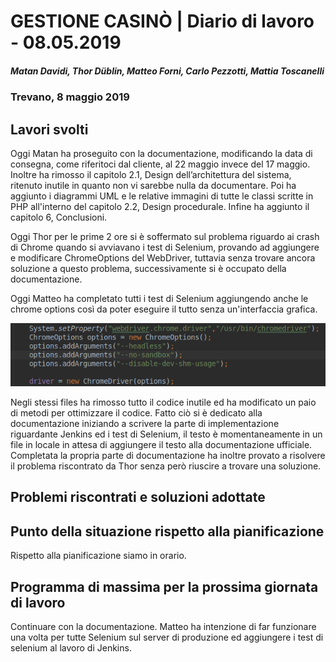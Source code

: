 # GESTIONE CASINÒ | Diario di lavoro - 08.05.2019

##### Matan Davidi, Thor Düblin, Matteo Forni, Carlo Pezzotti, Mattia Toscanelli

### Trevano, 8 maggio 2019

## Lavori svolti

Oggi Matan ha proseguito con la documentazione, modificando la data di consegna, come riferitoci dal cliente, al 22 maggio invece del 17 maggio. Inoltre ha rimosso il capitolo 2.1, Design dell’architettura del sistema, ritenuto inutile in quanto non vi sarebbe nulla da documentare. Poi ha aggiunto i diagrammi UML e le relative immagini di tutte le classi scritte in PHP all'interno del capitolo 2.2, Design procedurale. Infine ha aggiunto il capitolo 6, Conclusioni.

Oggi Thor per le prime 2 ore si è soffermato sul problema riguardo ai crash di Chrome quando si avviavano i test di Selenium, provando ad aggiungere e modificare ChromeOptions del WebDriver, tuttavia senza trovare ancora soluzione a questo problema, successivamente si è occupato della documentazione.

Oggi Matteo ha completato tutti i test di Selenium aggiungendo anche le chrome options così da poter eseguire il tutto senza un'interfaccia grafica.

![Chrome options](../media/ChromeOptionsArguments.png)

 Negli stessi files ha rimosso tutto il codice inutile ed ha modificato un paio di metodi per ottimizzare il codice. Fatto ciò si è dedicato alla documentazione iniziando a scrivere la parte di implementazione riguardante Jenkins ed i test di Selenium, il testo è momentaneamente in un file in locale in attesa di aggiungere il testo alla documentazione ufficiale. Completata la propria parte di documentazione ha inoltre provato a risolvere il problema riscontrato da Thor senza però riuscire a trovare una soluzione. 

## Problemi riscontrati e soluzioni adottate

## Punto della situazione rispetto alla pianificazione

Rispetto alla pianificazione siamo in orario.

## Programma di massima per la prossima giornata di lavoro

Continuare con la documentazione.
Matteo ha intenzione di far funzionare una volta per tutte Selenium sul server di produzione ed aggiungere i test di selenium al lavoro di Jenkins.
